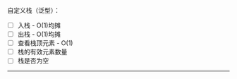 自定义栈（泛型）：

* [ ] 入栈 - O(1)均摊
* [ ] 出栈 - O(1)均摊
* [ ] 查看栈顶元素 - O(1)
* [ ] 栈的有效元素数量
* [ ] 栈是否为空  

---
